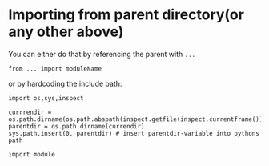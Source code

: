 # Importing from parent directory(or any other above)

You can either do that by referencing the parent with `...`

```
from ... import moduleName
```

or by hardcoding the include path:
```
import os,sys,inspect

currrendir = os.path.dirname(os.path.abspath(inspect.getfile(inspect.currentframe()))
parentdir = os.path.dirname(currendir)
sys.path.insert(0, parentdir) # insert parentdir-variable into pythons path

import module
